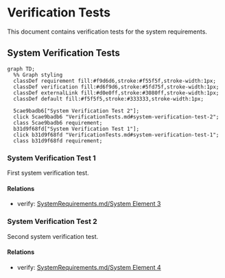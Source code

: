 # Verification Tests

This document contains verification tests for the system requirements.

## System Verification Tests
```mermaid
graph TD;
  %% Graph styling
  classDef requirement fill:#f9d6d6,stroke:#f55f5f,stroke-width:1px;
  classDef verification fill:#d6f9d6,stroke:#5fd75f,stroke-width:1px;
  classDef externalLink fill:#d0e0ff,stroke:#3080ff,stroke-width:1px;
  classDef default fill:#f5f5f5,stroke:#333333,stroke-width:1px;

  5cae9badb6["System Verification Test 2"];
  click 5cae9badb6 "VerificationTests.md#system-verification-test-2";
  class 5cae9badb6 requirement;
  b31d9f68fd["System Verification Test 1"];
  click b31d9f68fd "VerificationTests.md#system-verification-test-1";
  class b31d9f68fd requirement;
```
### System Verification Test 1

First system verification test.

#### Relations
* verify: [SystemRequirements.md/System Element 3](SystemRequirements.html#system-element-3)

### System Verification Test 2

Second system verification test.

#### Relations
* verify: [SystemRequirements.md/System Element 4](SystemRequirements.html#system-element-4)